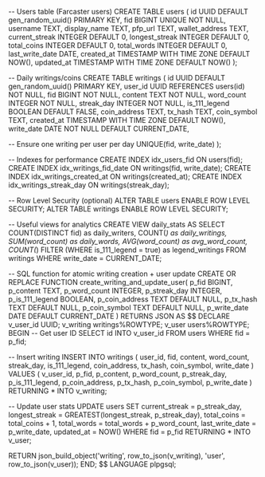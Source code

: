-- Users table (Farcaster users)
CREATE TABLE users (
  id UUID DEFAULT gen_random_uuid() PRIMARY KEY,
  fid BIGINT UNIQUE NOT NULL,
  username TEXT,
  display_name TEXT,
  pfp_url TEXT,
  wallet_address TEXT,
  current_streak INTEGER DEFAULT 0,
  longest_streak INTEGER DEFAULT 0,
  total_coins INTEGER DEFAULT 0,
  total_words INTEGER DEFAULT 0,
  last_write_date DATE,
  created_at TIMESTAMP WITH TIME ZONE DEFAULT NOW(),
  updated_at TIMESTAMP WITH TIME ZONE DEFAULT NOW()
);

-- Daily writings/coins
CREATE TABLE writings (
  id UUID DEFAULT gen_random_uuid() PRIMARY KEY,
  user_id UUID REFERENCES users(id) NOT NULL,
  fid BIGINT NOT NULL,
  content TEXT NOT NULL,
  word_count INTEGER NOT NULL,
  streak_day INTEGER NOT NULL,
  is_111_legend BOOLEAN DEFAULT FALSE,
  coin_address TEXT,
  tx_hash TEXT,
  coin_symbol TEXT,
  created_at TIMESTAMP WITH TIME ZONE DEFAULT NOW(),
  write_date DATE NOT NULL DEFAULT CURRENT_DATE,
  
  -- Ensure one writing per user per day
  UNIQUE(fid, write_date)
);

-- Indexes for performance
CREATE INDEX idx_users_fid ON users(fid);
CREATE INDEX idx_writings_fid_date ON writings(fid, write_date);
CREATE INDEX idx_writings_created_at ON writings(created_at);
CREATE INDEX idx_writings_streak_day ON writings(streak_day);

-- Row Level Security (optional)
ALTER TABLE users ENABLE ROW LEVEL SECURITY;
ALTER TABLE writings ENABLE ROW LEVEL SECURITY;

-- Useful views for analytics
CREATE VIEW daily_stats AS
SELECT 
  COUNT(DISTINCT fid) as daily_writers,
  COUNT(*) as daily_writings,
  SUM(word_count) as daily_words,
  AVG(word_count) as avg_word_count,
  COUNT(*) FILTER (WHERE is_111_legend = true) as legend_writings
FROM writings 
WHERE write_date = CURRENT_DATE;

-- SQL function for atomic writing creation + user update
CREATE OR REPLACE FUNCTION create_writing_and_update_user(
  p_fid BIGINT,
  p_content TEXT,
  p_word_count INTEGER,
  p_streak_day INTEGER,
  p_is_111_legend BOOLEAN,
  p_coin_address TEXT DEFAULT NULL,
  p_tx_hash TEXT DEFAULT NULL,
  p_coin_symbol TEXT DEFAULT NULL,
  p_write_date DATE DEFAULT CURRENT_DATE
)
RETURNS JSON AS $$
DECLARE
  v_user_id UUID;
  v_writing writings%ROWTYPE;
  v_user users%ROWTYPE;
BEGIN
  -- Get user ID
  SELECT id INTO v_user_id FROM users WHERE fid = p_fid;
  
  -- Insert writing
  INSERT INTO writings (
    user_id, fid, content, word_count, streak_day, 
    is_111_legend, coin_address, tx_hash, coin_symbol, write_date
  ) VALUES (
    v_user_id, p_fid, p_content, p_word_count, p_streak_day,
    p_is_111_legend, p_coin_address, p_tx_hash, p_coin_symbol, p_write_date
  ) RETURNING * INTO v_writing;
  
  -- Update user stats
  UPDATE users SET
    current_streak = p_streak_day,
    longest_streak = GREATEST(longest_streak, p_streak_day),
    total_coins = total_coins + 1,
    total_words = total_words + p_word_count,
    last_write_date = p_write_date,
    updated_at = NOW()
  WHERE fid = p_fid
  RETURNING * INTO v_user;
  
  RETURN json_build_object('writing', row_to_json(v_writing), 'user', row_to_json(v_user));
END;
$$ LANGUAGE plpgsql;